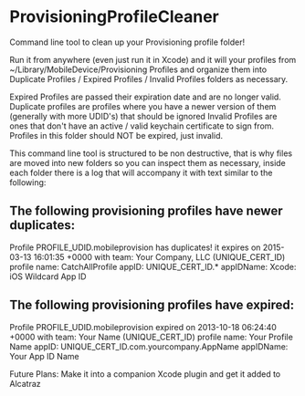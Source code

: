 ProvisioningProfileCleaner
==========================

Command line tool to clean up your Provisioning profile folder!

Run it from anywhere (even just run it in Xcode) and it will your profiles from ~/Library/MobileDevice/Provisioning Profiles and organize them
into Duplicate Profiles / Expired Profiles / Invalid Profiles folders as necessary. 

Expired Profiles are passed their expiration date and are no longer valid.
Duplicate profiles are profiles where you have a newer version of them (generally with more UDID's) that should be ignored
Invalid Profiles are ones that don't have an active / valid keychain certificate to sign from. Profiles in this folder should NOT be expired, just invalid.

This command line tool is structured to be non destructive, that is why files are moved into new folders so you can inspect them as necessary, inside each
folder there is a log that will accompany it with text similar to the following: 

The following provisioning profiles have newer duplicates:
---------------------------------------------------

Profile PROFILE_UDID.mobileprovision has duplicates!
it expires on 2015-03-13 16:01:35 +0000 with team: Your Company, LLC (UNIQUE_CERT_ID)
profile name: CatchAllProfile 
appID: UNIQUE_CERT_ID.* appIDName: Xcode: iOS Wildcard App ID


The following provisioning profiles have expired:
---------------------------------------------------

Profile PROFILE_UDID.mobileprovision expired on 2013-10-18 06:24:40 +0000
with team: Your Name (UNIQUE_CERT_ID) profile name: Your Profile Name
appID: UNIQUE_CERT_ID.com.yourcompany.AppName appIDName: Your App ID Name

Future Plans: Make it into a companion Xcode plugin and get it added to Alcatraz